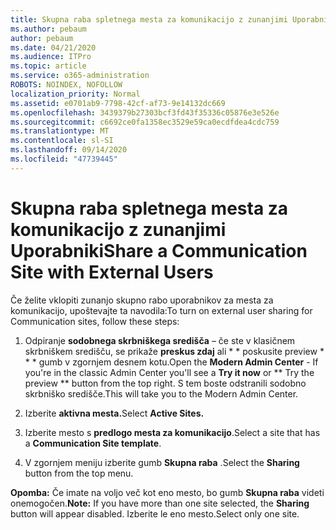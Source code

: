 ```yaml
---
title: Skupna raba spletnega mesta za komunikacijo z zunanjimi Uporabniki
ms.author: pebaum
author: pebaum
ms.date: 04/21/2020
ms.audience: ITPro
ms.topic: article
ms.service: o365-administration
ROBOTS: NOINDEX, NOFOLLOW
localization_priority: Normal
ms.assetid: e0701ab9-7798-42cf-af73-9e14132dc669
ms.openlocfilehash: 3439379b27303bcf3fd43f35336c05876e3e526e
ms.sourcegitcommit: c6692ce0fa1358ec3529e59ca0ecdfdea4cdc759
ms.translationtype: MT
ms.contentlocale: sl-SI
ms.lasthandoff: 09/14/2020
ms.locfileid: "47739445"
---
```

# <a name="share-a-communication-site-with-external-users"></a><span data-ttu-id="402e6-102">Skupna raba spletnega mesta za komunikacijo z zunanjimi Uporabniki</span><span class="sxs-lookup"><span data-stu-id="402e6-102">Share a Communication Site with External Users</span></span>

<span data-ttu-id="402e6-103">Če želite vklopiti zunanjo skupno rabo uporabnikov za mesta za komunikacijo, upoštevajte ta navodila:</span><span class="sxs-lookup"><span data-stu-id="402e6-103">To turn on external user sharing for Communication sites, follow these steps:</span></span> 
  
1. <span data-ttu-id="402e6-104">Odpiranje **sodobnega skrbniškega središča** – če ste v klasičnem skrbniškem središču, se prikaže **preskus zdaj** ali \* \* poskusite preview \* \* \* gumb v zgornjem desnem kotu.</span><span class="sxs-lookup"><span data-stu-id="402e6-104">Open the **Modern Admin Center** - If you're in the classic Admin Center you'll see a **Try it now** or \*\* Try the preview \*\* button from the top right.</span></span> <span data-ttu-id="402e6-105">S tem boste odstranili sodobno skrbniško središče.</span><span class="sxs-lookup"><span data-stu-id="402e6-105">This will take you to the Modern Admin Center.</span></span> 
  
2. <span data-ttu-id="402e6-106">Izberite **aktivna mesta.**</span><span class="sxs-lookup"><span data-stu-id="402e6-106">Select **Active Sites.**</span></span>
  
3. <span data-ttu-id="402e6-107">Izberite mesto s **predlogo mesta za komunikacijo**.</span><span class="sxs-lookup"><span data-stu-id="402e6-107">Select a site that has a **Communication Site template**.</span></span> 
  
4. <span data-ttu-id="402e6-108">V zgornjem meniju izberite gumb **Skupna raba** .</span><span class="sxs-lookup"><span data-stu-id="402e6-108">Select the **Sharing** button from the top menu.</span></span> 
  
 <span data-ttu-id="402e6-109">**Opomba:** Če imate na voljo več kot eno mesto, bo gumb **Skupna raba** videti onemogočen.</span><span class="sxs-lookup"><span data-stu-id="402e6-109">**Note:** If you have more than one site selected, the **Sharing** button will appear disabled.</span></span> <span data-ttu-id="402e6-110">Izberite le eno mesto.</span><span class="sxs-lookup"><span data-stu-id="402e6-110">Select only one site.</span></span> 
  

